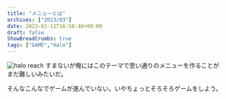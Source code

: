 ```yaml
---
title: "メニューとは"
archives: ["2023/03"]
date: 2023-03-11T16:58:48+09:00
draft: false
ShowBreadCrumbs: true
tags: ["GAME","Halo"]
---
```

![halo reach](/img/img02.jpg)
すまないが俺にはこのテーマで思い通りのメニューを作ることがまだ難しいみたいだ。

そんなこんなでゲームが進んでいない。いやちょっとそろそろゲームをしよう。
